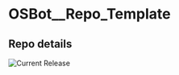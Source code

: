 # OSBot__Repo_Template

## Repo details

![Current Release](https://img.shields.io/badge/release-v0.1.9-blue)
